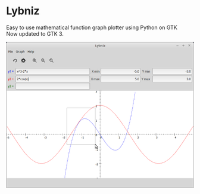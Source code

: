 # Lybniz
Easy to use mathematical function graph plotter using Python on GTK<br />
Now updated to GTK 3.

![](images/Screenshot.png)
